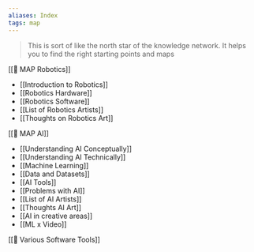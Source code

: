 ```yaml
---
aliases: Index
tags: map
---
```


> This is sort of like the north star of the knowledge network. It helps you to find the right starting points and maps

[[🧭 MAP Robotics]]

- [[Introduction to Robotics]]
- [[Robotics Hardware]]
- [[Robotics Software]]
- [[List of Robotics Artists]]
- [[Thoughts on Robotics Art]]

[[🧭 MAP AI]]

- [[Understanding AI Conceptually]]
- [[Understanding AI Technically]]
- [[Machine Learning]]
- [[Data and Datasets]]
- [[AI Tools]]
- [[Problems with AI]]
- [[List of AI Artists]]
- [[Thoughts AI Art]]
- [[AI in creative areas]]
- [[ML x Video]]

[[🧭 Various Software Tools]]